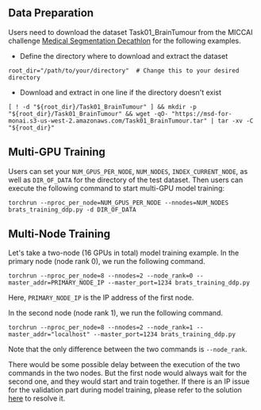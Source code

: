 ## Data Preparation

Users need to download the dataset Task01_BrainTumour from the MICCAI challenge [Medical Segmentation Decathlon](http://medicaldecathlon.com/) for the following examples.
- Define the directory where to download and extract the dataset
```
root_dir="/path/to/your/directory"  # Change this to your desired directory
```
- Download and extract in one line if the directory doesn't exist
```
[ ! -d "${root_dir}/Task01_BrainTumour" ] && mkdir -p "${root_dir}/Task01_BrainTumour" && wget -qO- "https://msd-for-monai.s3-us-west-2.amazonaws.com/Task01_BrainTumour.tar" | tar -xv -C "${root_dir}"
```

## Multi-GPU Training

Users can set your `NUM_GPUS_PER_NODE`, `NUM_NODES`, `INDEX_CURRENT_NODE`, as well as `DIR_OF_DATA` for the directory of the test dataset.
Then users can execute the following command to start multi-GPU model training:

```
torchrun --nproc_per_node=NUM_GPUS_PER_NODE --nnodes=NUM_NODES brats_training_ddp.py -d DIR_OF_DATA
```

## Multi-Node Training

Let's take a two-node (16 GPUs in total) model training example. In the primary node (node rank 0), we run the following command.

```
torchrun --nproc_per_node=8 --nnodes=2 --node_rank=0 --master_addr=PRIMARY_NODE_IP --master_port=1234 brats_training_ddp.py
```
Here, `PRIMARY_NODE_IP` is the IP address of the first node.

In the second node (node rank 1), we run the following command.

```
torchrun --nproc_per_node=8 --nnodes=2 --node_rank=1 --master_addr="localhost" --master_port=1234 brats_training_ddp.py
```

Note that the only difference between the two commands is `--node_rank`.

There would be some possible delay between the execution of the two commands in the two nodes. But the first node would always wait for the second one, and they would start and train together. If there is an IP issue for the validation part during model training, please refer to the solution [here](https://discuss.pytorch.org/t/connect-127-0-1-1-a-port-connection-refused/100802/25) to resolve it.
